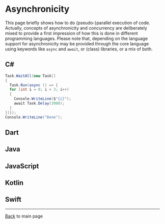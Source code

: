 # Asynchronicity

This page briefly shows how to do (pseudo-)parallel execution of code. Actually, concepts of asynchronicity and concurrency are deliberately mixed to provide a first impression of how this is done in different programming languages. Please note that, depending on the language support for asynchronicity may be provided through the core language using keywords like `async` and `await`, or (class) libraries, or a mix of both.

## C#

```csharp
Task.WaitAll(new Task[]
{
  Task.Run(async () => {
  for (int i = 0; i < 3; i++)
  {
    Console.WriteLine($"{i}");
    await Task.Delay(3000);
  }
})});
Console.WriteLine("Done");
```

## Dart

## Java

## JavaScript

## Kotlin

## Swift

---
[Back](/README.md) to main page
